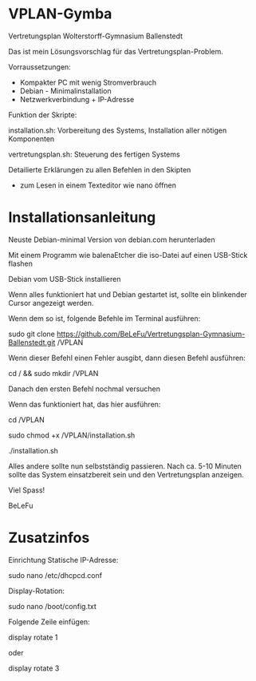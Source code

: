 # VPLAN-Gymba
Vertretungsplan Wolterstorff-Gymnasium Ballenstedt

Das ist mein Lösungsvorschlag für das Vertretungsplan-Problem.

Vorraussetzungen:

- Kompakter PC mit wenig Stromverbrauch
- Debian - Minimalinstallation
- Netzwerkverbindung + IP-Adresse

Funktion der Skripte:

installation.sh: Vorbereitung des Systems, Installation aller nötigen Komponenten

vertretungsplan.sh: Steuerung des fertigen Systems

Detailierte Erklärungen zu allen Befehlen in den Skipten
 - zum Lesen in einem Texteditor wie nano öffnen
 
 # Installationsanleitung
 
 Neuste Debian-minimal Version von debian.com herunterladen
 
 Mit einem Programm wie balenaEtcher die iso-Datei auf einen USB-Stick flashen
 
 Debian vom USB-Stick installieren
 
 Wenn alles funktioniert hat und Debian gestartet ist, sollte ein blinkender Cursor angezeigt werden. 
 
 Wenn dem so ist, folgende Befehle im Terminal ausführen:
 
 sudo git clone https://github.com/BeLeFu/Vertretungsplan-Gymnasium-Ballenstedt.git /VPLAN
 
 Wenn dieser Befehl einen Fehler ausgibt, dann diesen Befehl ausführen:
 
 cd / && sudo mkdir /VPLAN
 
 Danach den ersten Befehl nochmal versuchen
 
 Wenn das funktioniert hat, das hier ausführen:
 
 cd /VPLAN
 
 sudo chmod +x /VPLAN/installation.sh
 
 ./installation.sh
 
 Alles andere sollte nun selbstständig passieren. Nach ca. 5-10 Minuten sollte das System einsatzbereit sein und den Vertretungsplan anzeigen.
 
 Viel Spass!
 
 BeLeFu
 
 
 # Zusatzinfos
 
 Einrichtung Statische IP-Adresse:
 
 sudo nano /etc/dhcpcd.conf
 
 Display-Rotation: 
 
 sudo nano /boot/config.txt

Folgende Zeile einfügen:

display rotate 1

oder

display rotate 3
